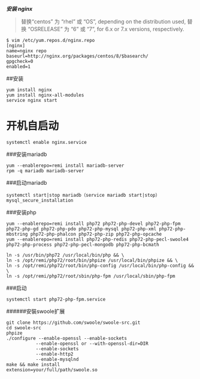 ***安装 nginx***
>替换“centos” 为 “rhel” 或 “OS”, depending on the distribution used, 替换 “OSRELEASE” 为 “6” 或 “7”, for 6.x or 7.x versions, respectively.
```
$ vim /etc/yum.repos.d/nginx.repo
[nginx]
name=nginx repo
baseurl=http://nginx.org/packages/centos/8/$basearch/
gpgcheck=0
enabled=1
```
##安装
```
yum install nginx
yum install nginx-all-modules
service nginx start
```
# 开机自启动
```angular2
systemctl enable nginx.service
```
###安装mariadb
```
yum --enablerepo=remi install mariadb-server
rpm -q mariadb mariadb-server
```
###启动mariadb
```
systemctl start|stop mariadb（service mariadb start|stop）
mysql_secure_installation
```
###安装php
```
yum --enablerepo=remi install php72 php72-php-devel php72-php-fpm php72-php-gd php72-php-pdo php72-php-mysql php72-php-xml php72-php-mbstring php72-php-phalcon php72-php-zip php72-php-opcache
yum --enablerepo=remi install php72-php-redis php72-php-pecl-swoole4  php72-php-process php72-php-pecl-mongodb php72-php-bcmath

ln -s /usr/bin/php72 /usr/local/bin/php && \
ln -s /opt/remi/php72/root/bin/phpize /usr/local/bin/phpize && \
ln -s /opt/remi/php72/root/bin/php-config /usr/local/bin/php-config && \
ln -s /opt/remi/php72/root/sbin/php-fpm /usr/local/sbin/php-fpm
```
###启动
```
systemctl start php72-php-fpm.service
```
######安裝swoole扩展
```
git clone https://github.com/swoole/swoole-src.git
cd swoole-src
phpize
./configure --enable-openssl --enable-sockets
           --enable-openssl or --with-openssl-dir=DIR
           --enable-sockets
           --enable-http2
           --enable-mysqlnd
make && make install
extension=your/full/path/swoole.so
```